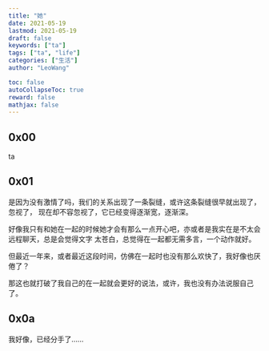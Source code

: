 ```yaml
---
title: "她"
date: 2021-05-19
lastmod: 2021-05-19
draft: false
keywords: ["ta"]
tags: ["ta", "life"]
categories: ["生活"]
author: "LeoWang"

toc: false
autoCollapseToc: true
reward: false
mathjax: false
---
```


## 0x00

ta


<!--more-->

## 0x01

是因为没有激情了吗，我们的关系出现了一条裂缝，或许这条裂缝很早就出现了，忽视了，
现在却不容忽视了，它已经变得逐渐宽，逐渐深。

好像我只有和她在一起的时候她才会有那么一点开心吧，亦或者是我实在是不太会远程聊天，总是会觉得文字
太苍白，总觉得在一起都无需多言，一个动作就好。

但最近一年来，或者最近这段时间，仿佛在一起时也没有那么欢快了，我好像也厌倦了？

那这也就打破了我自己的在一起就会更好的说法，或许，我也没有办法说服自己了。


## 0x0a

我好像，已经分手了……

